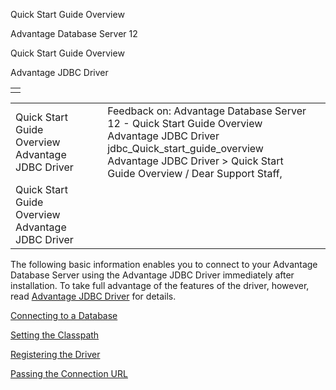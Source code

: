 Quick Start Guide Overview




Advantage Database Server 12  

Quick Start Guide Overview

Advantage JDBC Driver

|  |
| --- |
|  |

|  |  |  |  |  |
| --- | --- | --- | --- | --- |
| Quick Start Guide Overview  Advantage JDBC Driver |  |  | Feedback on: Advantage Database Server 12 - Quick Start Guide Overview Advantage JDBC Driver jdbc\_Quick\_start\_guide\_overview Advantage JDBC Driver > Quick Start Guide Overview / Dear Support Staff, |  |
| Quick Start Guide Overview  Advantage JDBC Driver |  |  |  |  |

The following basic information enables you to connect to your Advantage Database Server using the Advantage JDBC Driver immediately after installation. To take full advantage of the features of the driver, however, read [Advantage JDBC Driver](jdbc_advantage_jdbc_driver.htm) for details.

[Connecting to a Database](jdbc_connecting_to_a_database.htm)

[Setting the Classpath](jdbc_setting_the_classpath.htm)

[Registering the Driver](jdbc_registering_the_driver.htm)

[Passing the Connection URL](jdbc_passing_the_connection_url.htm)